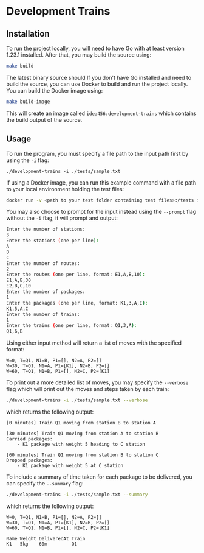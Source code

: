 # Development Trains

## Installation

To run the project locally, you will need to have Go with at least version 1.23.1 installed. After that, you may build the source using:

```bash
make build
```

The latest binary source should
If you don't have Go installed and need to build the source, you can use Docker to build and run the project locally. You can build the Docker image using:

```bash
make build-image
```

This will create an image called `idea456:development-trains` which contains the build output of the source.

## Usage

To run the program, you must specify a file path to the input path first by using the `-i` flag:

```
./development-trains -i ./tests/sample.txt
```

If using a Docker image, you can run this example command with a file path to your local environment holding the test files:

```bash
docker run -v <path to your test folder containing test files>:/tests idea456:development-trains -i /tests/<name of test file>.txt
```

You may also choose to prompt for the input instead using the `--prompt` flag without the `-i` flag, it will prompt and output:

```bash
Enter the number of stations:
3
Enter the stations (one per line):
A
B
C
Enter the number of routes:
2
Enter the routes (one per line, format: E1,A,B,10):
E1,A,B,30
E2,B,C,10
Enter the number of packages:
1
Enter the packages (one per line, format: K1,3,A,E):
K1,5,A,C
Enter the number of trains:
1
Enter the trains (one per line, format: Q1,3,A):
Q1,6,B

```

Using either input method will return a list of moves with the specified format:

```
W=0, T=Q1, N1=B, P1=[], N2=A, P2=[]
W=30, T=Q1, N1=A, P1=[K1], N2=B, P2=[]
W=60, T=Q1, N1=B, P1=[], N2=C, P2=[K1]
```

To print out a more detailed list of moves, you may specify the `--verbose` flag which will print out the moves and steps taken by each train:

```bash
./development-trains -i ./tests/sample.txt --verbose
```

which returns the following output:

```
[0 minutes] Train Q1 moving from station B to station A

[30 minutes] Train Q1 moving from station A to station B
Carried packages:
	- K1 package with weight 5 heading to C station

[60 minutes] Train Q1 moving from station B to station C
Dropped packages:
	- K1 package with weight 5 at C station
```

To include a summary of time taken for each package to be delivered, you can specify the `--summary` flag:

```bash
./development-trains -i ./tests/sample.txt --summary
```

which returns the following output:

```
W=0, T=Q1, N1=B, P1=[], N2=A, P2=[]
W=30, T=Q1, N1=A, P1=[K1], N2=B, P2=[]
W=60, T=Q1, N1=B, P1=[], N2=C, P2=[K1]

Name Weight DeliveredAt Train
K1   5kg    60m         Q1
```
